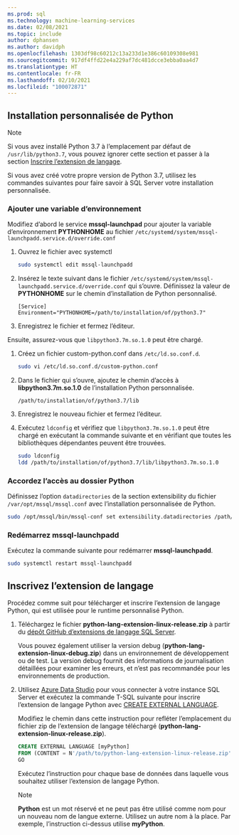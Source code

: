```yaml
---
ms.prod: sql
ms.technology: machine-learning-services
ms.date: 02/08/2021
ms.topic: include
author: dphansen
ms.author: davidph
ms.openlocfilehash: 1303df98c60212c13a233d1e386c60109308e981
ms.sourcegitcommit: 917df4ffd22e4a229af7dc481dcce3ebba0aa4d7
ms.translationtype: HT
ms.contentlocale: fr-FR
ms.lasthandoff: 02/10/2021
ms.locfileid: "100072871"
---
```

## <a name="custom-installation-of-python"></a>Installation personnalisée de Python

> [!NOTE]
> Si vous avez installé Python 3.7 à l’emplacement par défaut de `/usr/lib/python3.7`, vous pouvez ignorer cette section et passer à la section [Inscrire l’extension de langage](#register-language-extension-linux).

Si vous avez créé votre propre version de Python 3.7, utilisez les commandes suivantes pour faire savoir à SQL Server votre installation personnalisée.

### <a name="add-environment-variable"></a>Ajouter une variable d’environnement

Modifiez d’abord le service **mssql-launchpad** pour ajouter la variable d’environnement **PYTHONHOME** au fichier `/etc/systemd/system/mssql-launchpadd.service.d/override.conf`

1. Ouvrez le fichier avec systemctl

    ```bash
    sudo systemctl edit mssql-launchpadd
    ```

1. Insérez le texte suivant dans le fichier `/etc/systemd/system/mssql-launchpadd.service.d/override.conf` qui s’ouvre. Définissez la valeur de **PYTHONHOME** sur le chemin d’installation de Python personnalisé.

    ```
    [Service]
    Environment="PYTHONHOME=/path/to/installation/of/python3.7"
    ```

1. Enregistrez le fichier et fermez l’éditeur.

Ensuite, assurez-vous que `libpython3.7m.so.1.0` peut être chargé.

1. Créez un fichier custom-python.conf dans `/etc/ld.so.conf.d`.

    ```bash
    sudo vi /etc/ld.so.conf.d/custom-python.conf
    ```

1. Dans le fichier qui s’ouvre, ajoutez le chemin d’accès à **libpython3.7m.so.1.0** de l’installation Python personnalisée.

    ```
    /path/to/installation/of/python3.7/lib
    ```

1. Enregistrez le nouveau fichier et fermez l’éditeur.

1. Exécutez `ldconfig` et vérifiez que `libpython3.7m.so.1.0` peut être chargé en exécutant la commande suivante et en vérifiant que toutes les bibliothèques dépendantes peuvent être trouvées.

    ```bash
    sudo ldconfig
    ldd /path/to/installation/of/python3.7/lib/libpython3.7m.so.1.0
    ```

### <a name="grant-access-to-python-folder"></a>Accordez l’accès au dossier Python

Définissez l’option `datadirectories` de la section extensibility du fichier `/var/opt/mssql/mssql.conf` avec l’installation personnalisée de Python.

```bash
sudo /opt/mssql/bin/mssql-conf set extensibility.datadirectories /path/to/installation/of/python3.7
```

### <a name="restart-mssql-launchpadd"></a>Redémarrez mssql-launchpadd

Exécutez la commande suivante pour redémarrer **mssql-launchpadd**.

```bash
sudo systemctl restart mssql-launchpadd
```

<a name="register-language-extension-linux"></a>

## <a name="register-language-extension"></a>Inscrivez l’extension de langage

Procédez comme suit pour télécharger et inscrire l’extension de langage Python, qui est utilisée pour le runtime personnalisé Python.

1. Téléchargez le fichier **python-lang-extension-linux-release.zip** à partir du [dépôt GitHub d’extensions de langage SQL Server](https://github.com/microsoft/sql-server-language-extensions/releases).

    Vous pouvez également utiliser la version debug (**python-lang-extension-linux-debug.zip**) dans un environnement de développement ou de test. La version debug fournit des informations de journalisation détaillées pour examiner les erreurs, et n’est pas recommandée pour les environnements de production.

1. Utilisez [Azure Data Studio](../../../azure-data-studio/what-is-azure-data-studio.md) pour vous connecter à votre instance SQL Server et exécutez la commande T-SQL suivante pour inscrire l’extension de langage Python avec [CREATE EXTERNAL LANGUAGE](../../../t-sql/statements/create-external-language-transact-sql.md). 

    Modifiez le chemin dans cette instruction pour refléter l’emplacement du fichier zip de l’extension de langage téléchargé (**python-lang-extension-linux-release.zip**).

    ```sql
    CREATE EXTERNAL LANGUAGE [myPython]
    FROM (CONTENT = N'/path/to/python-lang-extension-linux-release.zip', FILE_NAME = 'libPythonExtension.so.1.1');
    GO
    ```

    Exécutez l’instruction pour chaque base de données dans laquelle vous souhaitez utiliser l’extension de langage Python.

    > [!NOTE]
    > **Python** est un mot réservé et ne peut pas être utilisé comme nom pour un nouveau nom de langue externe. Utilisez un autre nom à la place. Par exemple, l’instruction ci-dessus utilise **myPython**.
